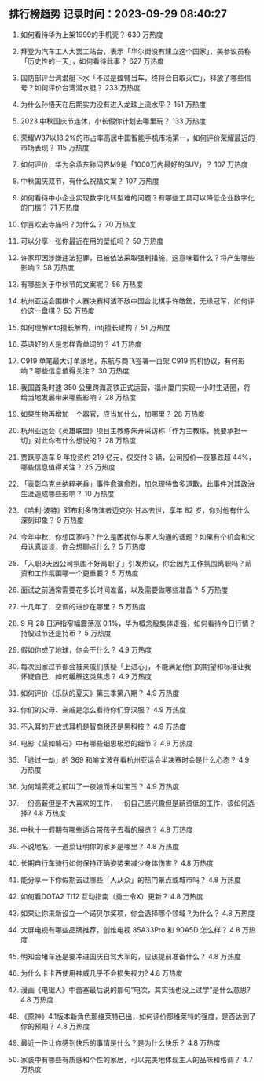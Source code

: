 
## 排行榜趋势 记录时间：2023-09-29 08:40:27
  
  1. 如何看待华为上架1999的手机壳？ 630 万热度
    
  2. 拜登为汽车工人大罢工站台，表示「华尔街没有建立这个国家」，美参议员称「历史性的一天」，如何看待此事？ 627 万热度
    
  3. 国防部评台湾潜艇下水「不过是螳臂当车，终将会自取灭亡」，释放了哪些信号？如何评价台湾潜水艇？ 233 万热度
    
  4. 为什么孙悟天在后期实力没有进入龙珠上流水平？ 151 万热度
    
  5. 2023 中秋国庆节连休，小长假你计划去哪里玩？ 133 万热度
    
  6. 荣耀W37以18.2%的市占率高居中国智能手机市场第一，如何评价荣耀最近的市场表现？ 115 万热度
    
  7. 如何评价，华为余承东称问界M9是「1000万内最好的SUV」？ 107 万热度
    
  8. 中秋国庆双节，有什么祝福文案？ 107 万热度
    
  9. 如何看待中小企业实现数字化转型难的问题？有哪些工具可以降低企业数字化的门槛？ 71 万热度
    
  10. 你喜欢去寺庙吗？为什么？ 70 万热度
    
  11. 可以分享一张你最近在用的壁纸吗？ 59 万热度
    
  12. 许家印因涉嫌违法犯罪，已被依法采取强制措施，这意味着什么？将产生哪些影响？ 58 万热度
    
  13. 有哪些关于中秋节的文案呢？ 56 万热度
    
  14. 杭州亚运会围棋个人赛决赛柯洁不敌中国台北棋手许皓鋐，无缘冠军，如何评价这一盘棋？ 53 万热度
    
  15. 如何理解intp擅长解构，intj擅长建构？ 51 万热度
    
  16. 英语好的人是怎样背单词的？ 41 万热度
    
  17. C919 单笔最大订单落地，东航与商飞签署一百架 C919 购机协议，有何影响？哪些信息值得关注？ 30 万热度
    
  18. 我国首条时速 350 公里跨海高铁正式运营，福州厦门实现一小时生活圈，将给当地发展带来哪些影响？ 28 万热度
    
  19. 如果生物再增加一个器官，应当加什么，加哪里？ 28 万热度
    
  20. 杭州亚运会《英雄联盟》项目主教练朱开采访称「作为主教练，我要承担一切」对此你有什么想说的？ 28 万热度
    
  21. 贾跃亭造车 9 年投资约 219 亿元，仅交付 3 辆，公司股价一夜暴跌超 44%，哪些信息值得关注？ 25 万热度
    
  22. 「表彰乌克兰纳粹老兵」事件愈演愈烈，加总理特鲁多道歉，此事件对其政治生涯造成哪些影响？ 10 万热度
    
  23. 《哈利·波特》邓布利多饰演者迈克尔·甘本去世，享年 82 岁，你对他有什么深刻印象？ 9 万热度
    
  24. 今年中秋，你想回家吗？什么是困扰你与家人沟通的话题？如果有个机会和父母认真谈谈，你会想聊点什么？ 5 万热度
    
  25. 「入职3天因公司氛围不好离职了」引发热议，你会因为工作氛围离职吗？薪资和工作氛围哪一个更重要？ 5 万热度
    
  26. 面试之前通常需要花多长时间准备，以及需要做哪些准备？ 5 万热度
    
  27. 十几年了，空调的进步在哪里？ 5 万热度
    
  28. 9 月 28 日沪指窄幅震荡涨 0.1%，华为概念股集体走强，如何看待今日行情？持股过节还是持币？ 5 万热度
    
  29. 假如你成了地球，你会干什么？ 4.9 万热度
    
  30. 每次回家过节都会被亲戚们质疑「上进心」，不能满足他们的期望和标准让我怀疑自己，如何缓解这类焦虑？ 4.9 万热度
    
  31. 如何评价《乐队的夏天》第三季第八期？ 4.9 万热度
    
  32. 你们的父母、亲戚是怎么看待你们穿汉服？ 4.9 万热度
    
  33. 不入耳的开放式耳机是智商税还是黑科技？ 4.9 万热度
    
  34. 电影《坚如磐石》中有哪些细思极恐的细节？ 4.9 万热度
    
  35. 「逃过一劫」的 369 和喻文波在看杭州亚运会半决赛时会是什么心态？ 4.9 万热度
    
  36. 为何晴雯死之前叫了一夜娘而未叫宝玉？ 4.9 万热度
    
  37. 一份高薪但是不大喜欢的工作，一份自己感兴趣但是薪资低的工作，该如何选择? 4.8 万热度
    
  38. 中秋十一假期有哪些适合带孩子去看的展览？ 4.8 万热度
    
  39. 不说地名，一道菜证明你的家乡是哪里？ 4.8 万热度
    
  40. 长期自行车骑行如何保持正确姿势来减少身体伤害？ 4.8 万热度
    
  41. 能分享一下你假期去过哪些「人从众」的热门景点或城市吗？ 4.8 万热度
    
  42. 如何看DOTA2 TI12 互动指南（勇士令X）更新？ 4.8 万热度
    
  43. 如果让你来新设立一个诺贝尔奖项，你会选择哪个领域？为什么？ 4.8 万热度
    
  44. 大屏电视有哪些品牌推荐，创维电视 85A33Pro 和 90A5D 怎么样？ 4.8 万热度
    
  45. 明知会堵车还是要冲进国庆自驾大军的，应该提前准备什么？ 4.8 万热度
    
  46. 为什么卡卡西使用神威几乎不会损失视力? 4.8 万热度
    
  47. 漫画《电锯人》中蕾塞最后说的那句“电次，其实我也没上过学”是什么意思? 4.8 万热度
    
  48. 《原神》4.1版本新角色那维莱特已出，如何评价那维莱特的强度，是否达到了你的预期？ 4.8 万热度
    
  49. 最近一件让你感到快乐的事情是什么？是为什么快乐？ 4.8 万热度
    
  50. 家装中有哪些有质感和个性的家居，可以完美地体现主人的品味和格调？ 4.7 万热度
    